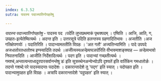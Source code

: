 ```yaml
---
index: 6.3.52
sutra: पादस्य पदाज्यातिगोपहतेषु

---
```

_पादस्य पदाज्यातिगोपहतेषु_ - पादस्य पद ।पदे॑ति लुप्तप्रथमाकं पृथक्पदम् । एष्विति । आजि, आति, ग, उपहत-इत्येतेष्वित्यर्थः । अदन्त इति । उत्तरसूत्रे पदिति हलन्तस्य ग्रहणादितिभावः । अजतीति ।अज गतिक्षेपणयोः॑ । पदातिरिति । पादाभ्यामततीति विग्रहः । 'अत गतौ' अज्यतिभ्यामिति । पादे उपपदे अजधातोरतधातोश्च इण्स्यादिति तदर्थः ।अजी॑त्यस्यअजेव्र्यघञपो॑रिति वीभावमाशङ्क्याह — अजेव्र्यभावो निपातनादिति । आजीति निर्देशादित्यर्थः । पदग इति । पादाभ्यां गच्छतीत्यर्थः ।गमश्च॑,अन्तात्यन्ताध्वदूरपारसर्वानन्तेषु डः॑ इति सूत्रस्थेनअन्येभ्योऽपि दृश्यते॑ इति वार्तिकेन गमधातोर्ङः । तदन्ते गशब्दे परे पादस्यादन्तः पदादेशः । दकारान्तादेशे तु 'पद्ग' इति स्यात् । पदोपहत इति । पादाभ्यामुपहत इति विग्रहः । अत्रापि दकारान्तादेशे 'पदुपहत' इति स्यात् ।